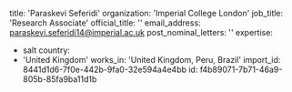 title: 'Paraskevi Seferidi'
organization: 'Imperial College London'
job_title: 'Research Associate'
official_title: ''
email_address: paraskevi.seferidi14@imperial.ac.uk
post_nominal_letters: ''
expertise:
  - salt
country:
  - 'United Kingdom'
works_in: 'United Kingdom, Peru, Brazil'
import_id: 8441d1d6-7f0e-442b-9fa0-32e594a4e4bb
id: f4b89071-7b71-46a9-805b-85fa9ba11d1b
